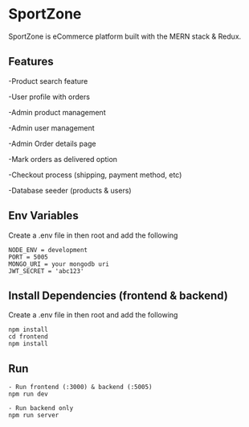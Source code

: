 # SportZone

SportZone is eCommerce platform built with the MERN stack & Redux.

## Features

-Product search feature

-User profile with orders

-Admin product management

-Admin user management

-Admin Order details page

-Mark orders as delivered option

-Checkout process (shipping, payment method, etc)

-Database seeder (products & users)

## Env Variables

Create a .env file in then root and add the following


```
NODE_ENV = development
PORT = 5005
MONGO_URI = your mongodb uri
JWT_SECRET = 'abc123'
```

## Install Dependencies (frontend & backend)

Create a .env file in then root and add the following


```
npm install
cd frontend
npm install
```

## Run


```
- Run frontend (:3000) & backend (:5005)
npm run dev

- Run backend only
npm run server
```


